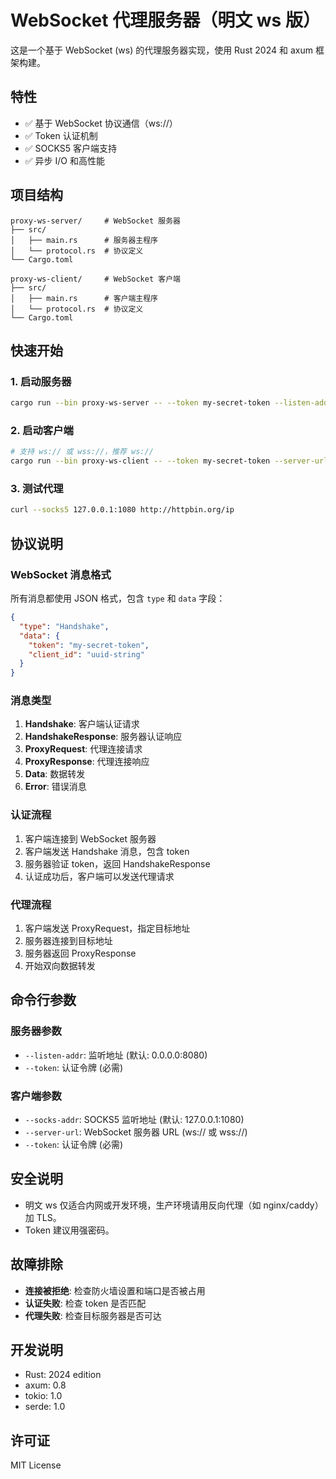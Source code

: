 # WebSocket 代理服务器（明文 ws 版）

这是一个基于 WebSocket (ws) 的代理服务器实现，使用 Rust 2024 和 axum 框架构建。

## 特性

- ✅ 基于 WebSocket 协议通信（ws://）
- ✅ Token 认证机制
- ✅ SOCKS5 客户端支持
- ✅ 异步 I/O 和高性能

## 项目结构

```
proxy-ws-server/     # WebSocket 服务器
├── src/
│   ├── main.rs      # 服务器主程序
│   └── protocol.rs  # 协议定义
└── Cargo.toml

proxy-ws-client/     # WebSocket 客户端
├── src/
│   ├── main.rs      # 客户端主程序
│   └── protocol.rs  # 协议定义
└── Cargo.toml
```

## 快速开始

### 1. 启动服务器

```bash
cargo run --bin proxy-ws-server -- --token my-secret-token --listen-addr 127.0.0.1:8080
```

### 2. 启动客户端

```bash
# 支持 ws:// 或 wss://，推荐 ws://
cargo run --bin proxy-ws-client -- --token my-secret-token --server-url ws://127.0.0.1:8080/ws --socks-addr 127.0.0.1:1080
```

### 3. 测试代理

```bash
curl --socks5 127.0.0.1:1080 http://httpbin.org/ip
```

## 协议说明

### WebSocket 消息格式

所有消息都使用 JSON 格式，包含 `type` 和 `data` 字段：

```json
{
  "type": "Handshake",
  "data": {
    "token": "my-secret-token",
    "client_id": "uuid-string"
  }
}
```

### 消息类型

1. **Handshake**: 客户端认证请求
2. **HandshakeResponse**: 服务器认证响应
3. **ProxyRequest**: 代理连接请求
4. **ProxyResponse**: 代理连接响应
5. **Data**: 数据转发
6. **Error**: 错误消息

### 认证流程

1. 客户端连接到 WebSocket 服务器
2. 客户端发送 Handshake 消息，包含 token
3. 服务器验证 token，返回 HandshakeResponse
4. 认证成功后，客户端可以发送代理请求

### 代理流程

1. 客户端发送 ProxyRequest，指定目标地址
2. 服务器连接到目标地址
3. 服务器返回 ProxyResponse
4. 开始双向数据转发

## 命令行参数

### 服务器参数

- `--listen-addr`: 监听地址 (默认: 0.0.0.0:8080)
- `--token`: 认证令牌 (必需)

### 客户端参数

- `--socks-addr`: SOCKS5 监听地址 (默认: 127.0.0.1:1080)
- `--server-url`: WebSocket 服务器 URL (ws:// 或 wss://)
- `--token`: 认证令牌 (必需)

## 安全说明

- 明文 ws 仅适合内网或开发环境，生产环境请用反向代理（如 nginx/caddy）加 TLS。
- Token 建议用强密码。

## 故障排除

- **连接被拒绝**: 检查防火墙设置和端口是否被占用
- **认证失败**: 检查 token 是否匹配
- **代理失败**: 检查目标服务器是否可达

## 开发说明

- Rust: 2024 edition
- axum: 0.8
- tokio: 1.0
- serde: 1.0

## 许可证

MIT License 